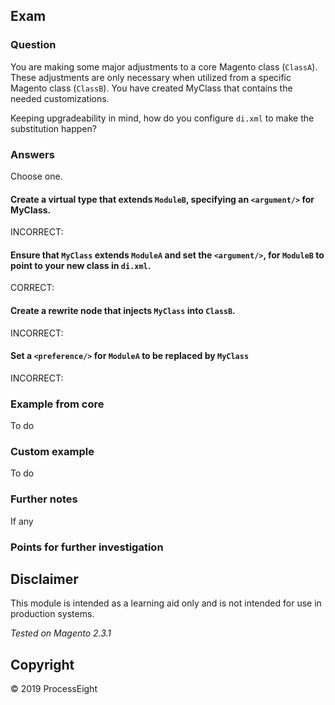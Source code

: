 ## Exam

### Question

You are making some major adjustments to a core Magento class (`ClassA`). These adjustments are only necessary when utilized from a specific Magento class (`ClassB`). You have created MyClass that contains the needed customizations.

Keeping upgradeability in mind, how do you configure `di.xml` to make the substitution happen?

### Answers

Choose one.

#### Create a virtual type that extends `ModuleB`, specifying an `<argument/>` for MyClass.
INCORRECT: 
#### Ensure that `MyClass` extends `ModuleA` and set the `<argument/>`, for `ModuleB` to point to your new class in `di.xml`.
CORRECT:  
#### Create a rewrite node that injects `MyClass` into `ClassB`.
INCORRECT: 
#### Set a `<preference/>` for `ModuleA` to be replaced by `MyClass`
INCORRECT:  

### Example from core
To do

### Custom example
To do

### Further notes
If any

### Points for further investigation

## Disclaimer
This module is intended as a learning aid only and is not intended for use in production systems.

_Tested on Magento 2.3.1_

## Copyright
&copy; 2019 ProcessEight
